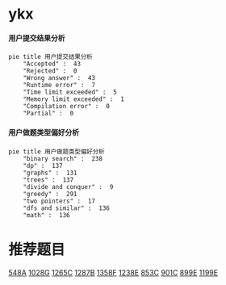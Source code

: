 # ykx

<!-- tabs:start -->



#### **用户提交结果分析**

```mermaid
pie title 用户提交结果分析
    "Accepted" :  43
    "Rejected" :  0
    "Wrong answer" :  43
    "Runtime error" :  7
    "Time limit exceeded" :  5
    "Memory limit exceeded" :  1
    "Compilation error" :  0
    "Partial" :  0
```

#### **用户做题类型偏好分析**

```mermaid
pie title 用户做题类型偏好分析
    "binary search" :  238
    "dp" :  137
    "graphs" :  131
    "trees" :  137
    "divide and conquer" :  9
    "greedy" :  291
    "two pointers" :  17
    "dfs and similar" :  136
    "math" :  136
```



<!-- tabs:end -->
# 推荐题目
[548A](https://codeforces.com/contest/548/problem/A)
[1028G](https://codeforces.com/contest/1028/problem/G)
[1265C](https://codeforces.com/contest/1265/problem/C)
[1287B](https://codeforces.com/contest/1287/problem/B)
[1358F](https://codeforces.com/contest/1358/problem/F)
[1238E](https://codeforces.com/contest/1238/problem/E)
[853C](https://codeforces.com/contest/853/problem/C)
[901C](https://codeforces.com/contest/901/problem/C)
[899E](https://codeforces.com/contest/899/problem/E)
[1199E](https://codeforces.com/contest/1199/problem/E)
